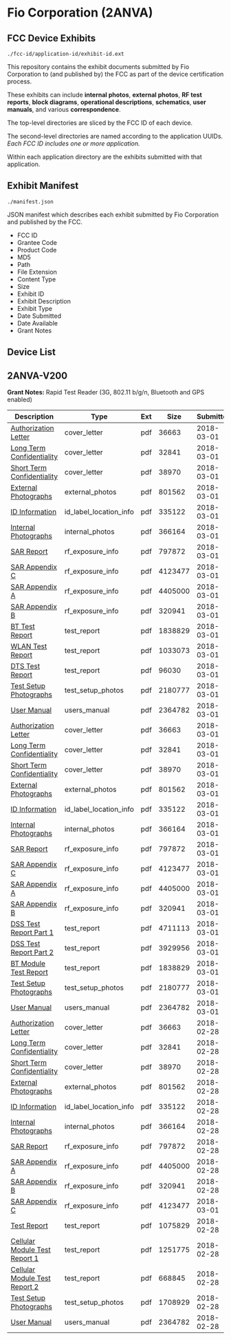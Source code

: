 # Fio Corporation (2ANVA)
## FCC Device Exhibits

```
./fcc-id/application-id/exhibit-id.ext
```

This repository contains the exhibit documents submitted by Fio Corporation to (and published by) the FCC as part of the device certification process.

These exhibits can include **internal photos**, **external photos**, **RF test reports**, **block diagrams**, **operational descriptions**, **schematics**, **user manuals**, and various **correspondence**.

The top-level directories are sliced by the FCC ID of each device.

The second-level directories are named according to the application UUIDs. *Each FCC ID includes one or more application.*

Within each application directory are the exhibits submitted with that application. 

## Exhibit Manifest

```
./manifest.json
```

JSON manifest which describes each exhibit submitted by Fio Corporation and published by the FCC.

- FCC ID
- Grantee Code
- Product Code
- MD5
- Path
- File Extension
- Content Type
- Size
- Exhibit ID
- Exhibit Description
- Exhibit Type
- Date Submitted
- Date Available
- Grant Notes

## Device List
## 2ANVA-V200
**Grant Notes:** Rapid Test Reader (3G, 802.11 b/g/n, Bluetooth and GPS enabled)

| Description | Type | Ext | Size | Submitted | Available |
| ----------- | ---- | --- | ---- | --------- | --------- |
| [Authorization Letter](2ANVA-V200/25af017ff26ddd6d58a40eed641d321d/3765197.pdf) | cover_letter | pdf | 36663 | 2018-03-01 | 2018-03-01 |
| [Long Term Confidentiality](2ANVA-V200/25af017ff26ddd6d58a40eed641d321d/3765198.pdf) | cover_letter | pdf | 32841 | 2018-03-01 | 2018-03-01 |
| [Short Term Confidentiality](2ANVA-V200/25af017ff26ddd6d58a40eed641d321d/3765199.pdf) | cover_letter | pdf | 38970 | 2018-03-01 | 2018-03-01 |
| [External Photographs](2ANVA-V200/25af017ff26ddd6d58a40eed641d321d/3765212.pdf) | external_photos | pdf | 801562 | 2018-03-01 | 2018-08-27 |
| [ID Information](2ANVA-V200/25af017ff26ddd6d58a40eed641d321d/3765216.pdf) | id_label_location_info | pdf | 335122 | 2018-03-01 | 2018-03-01 |
| [Internal Photographs](2ANVA-V200/25af017ff26ddd6d58a40eed641d321d/3765213.pdf) | internal_photos | pdf | 366164 | 2018-03-01 | 2018-08-27 |
| [SAR Report](2ANVA-V200/25af017ff26ddd6d58a40eed641d321d/3765217.pdf) | rf_exposure_info | pdf | 797872 | 2018-03-01 | 2018-03-01 |
| [SAR Appendix C](2ANVA-V200/25af017ff26ddd6d58a40eed641d321d/3765544.pdf) | rf_exposure_info | pdf | 4123477 | 2018-03-01 | 2018-03-01 |
| [SAR Appendix A](2ANVA-V200/25af017ff26ddd6d58a40eed641d321d/3765218.pdf) | rf_exposure_info | pdf | 4405000 | 2018-03-01 | 2018-03-01 |
| [SAR Appendix B](2ANVA-V200/25af017ff26ddd6d58a40eed641d321d/3765219.pdf) | rf_exposure_info | pdf | 320941 | 2018-03-01 | 2018-03-01 |
| [BT Test Report](2ANVA-V200/25af017ff26ddd6d58a40eed641d321d/3765675.pdf) | test_report | pdf | 1838829 | 2018-03-01 | 2018-03-01 |
| [WLAN Test Report](2ANVA-V200/25af017ff26ddd6d58a40eed641d321d/3766029.pdf) | test_report | pdf | 1033073 | 2018-03-01 | 2018-03-01 |
| [DTS Test Report](2ANVA-V200/25af017ff26ddd6d58a40eed641d321d/3766060.pdf) | test_report | pdf | 96030 | 2018-03-01 | 2018-03-01 |
| [Test Setup Photographs](2ANVA-V200/25af017ff26ddd6d58a40eed641d321d/3765656.pdf) | test_setup_photos | pdf | 2180777 | 2018-03-01 | 2018-08-27 |
| [User Manual](2ANVA-V200/25af017ff26ddd6d58a40eed641d321d/3765215.pdf) | users_manual | pdf | 2364782 | 2018-03-01 | 2018-08-27 |
| [Authorization Letter](2ANVA-V200/0c3dd13c7b998fd352f8e923539cacaa/3765197.pdf) | cover_letter | pdf | 36663 | 2018-03-01 | 2018-03-01 |
| [Long Term Confidentiality](2ANVA-V200/0c3dd13c7b998fd352f8e923539cacaa/3765198.pdf) | cover_letter | pdf | 32841 | 2018-03-01 | 2018-03-01 |
| [Short Term Confidentiality](2ANVA-V200/0c3dd13c7b998fd352f8e923539cacaa/3765199.pdf) | cover_letter | pdf | 38970 | 2018-03-01 | 2018-03-01 |
| [External Photographs](2ANVA-V200/0c3dd13c7b998fd352f8e923539cacaa/3765212.pdf) | external_photos | pdf | 801562 | 2018-03-01 | 2018-08-27 |
| [ID Information](2ANVA-V200/0c3dd13c7b998fd352f8e923539cacaa/3765216.pdf) | id_label_location_info | pdf | 335122 | 2018-03-01 | 2018-03-01 |
| [Internal Photographs](2ANVA-V200/0c3dd13c7b998fd352f8e923539cacaa/3765213.pdf) | internal_photos | pdf | 366164 | 2018-03-01 | 2018-08-27 |
| [SAR Report](2ANVA-V200/0c3dd13c7b998fd352f8e923539cacaa/3765217.pdf) | rf_exposure_info | pdf | 797872 | 2018-03-01 | 2018-03-01 |
| [SAR Appendix C](2ANVA-V200/0c3dd13c7b998fd352f8e923539cacaa/3765544.pdf) | rf_exposure_info | pdf | 4123477 | 2018-03-01 | 2018-03-01 |
| [SAR Appendix A](2ANVA-V200/0c3dd13c7b998fd352f8e923539cacaa/3765218.pdf) | rf_exposure_info | pdf | 4405000 | 2018-03-01 | 2018-03-01 |
| [SAR Appendix B](2ANVA-V200/0c3dd13c7b998fd352f8e923539cacaa/3765219.pdf) | rf_exposure_info | pdf | 320941 | 2018-03-01 | 2018-03-01 |
| [DSS Test Report Part 1](2ANVA-V200/0c3dd13c7b998fd352f8e923539cacaa/3765663.pdf) | test_report | pdf | 4711113 | 2018-03-01 | 2018-03-01 |
| [DSS Test Report Part 2](2ANVA-V200/0c3dd13c7b998fd352f8e923539cacaa/3765664.pdf) | test_report | pdf | 3929956 | 2018-03-01 | 2018-03-01 |
| [BT Module Test Report](2ANVA-V200/0c3dd13c7b998fd352f8e923539cacaa/3765675.pdf) | test_report | pdf | 1838829 | 2018-03-01 | 2018-03-01 |
| [Test Setup Photographs](2ANVA-V200/0c3dd13c7b998fd352f8e923539cacaa/3765656.pdf) | test_setup_photos | pdf | 2180777 | 2018-03-01 | 2018-08-27 |
| [User Manual](2ANVA-V200/0c3dd13c7b998fd352f8e923539cacaa/3765215.pdf) | users_manual | pdf | 2364782 | 2018-03-01 | 2018-08-27 |
| [Authorization Letter](2ANVA-V200/4be7a57dc258923edf35e175b8200282/3765197.pdf) | cover_letter | pdf | 36663 | 2018-02-28 | 2018-03-01 |
| [Long Term Confidentiality](2ANVA-V200/4be7a57dc258923edf35e175b8200282/3765198.pdf) | cover_letter | pdf | 32841 | 2018-02-28 | 2018-03-01 |
| [Short Term Confidentiality](2ANVA-V200/4be7a57dc258923edf35e175b8200282/3765199.pdf) | cover_letter | pdf | 38970 | 2018-02-28 | 2018-03-01 |
| [External Photographs](2ANVA-V200/4be7a57dc258923edf35e175b8200282/3765212.pdf) | external_photos | pdf | 801562 | 2018-02-28 | 2018-11-11 |
| [ID Information](2ANVA-V200/4be7a57dc258923edf35e175b8200282/3765216.pdf) | id_label_location_info | pdf | 335122 | 2018-02-28 | 2018-03-01 |
| [Internal Photographs](2ANVA-V200/4be7a57dc258923edf35e175b8200282/3765213.pdf) | internal_photos | pdf | 366164 | 2018-02-28 | 2018-11-11 |
| [SAR Report](2ANVA-V200/4be7a57dc258923edf35e175b8200282/3765217.pdf) | rf_exposure_info | pdf | 797872 | 2018-02-28 | 2018-03-01 |
| [SAR Appendix A](2ANVA-V200/4be7a57dc258923edf35e175b8200282/3765218.pdf) | rf_exposure_info | pdf | 4405000 | 2018-02-28 | 2018-03-01 |
| [SAR Appendix B](2ANVA-V200/4be7a57dc258923edf35e175b8200282/3765219.pdf) | rf_exposure_info | pdf | 320941 | 2018-02-28 | 2018-03-01 |
| [SAR Appendix C](2ANVA-V200/4be7a57dc258923edf35e175b8200282/3765544.pdf) | rf_exposure_info | pdf | 4123477 | 2018-03-01 | 2018-03-01 |
| [Test Report](2ANVA-V200/4be7a57dc258923edf35e175b8200282/3765220.pdf) | test_report | pdf | 1075829 | 2018-02-28 | 2018-03-01 |
| [Cellular Module Test Report 1](2ANVA-V200/4be7a57dc258923edf35e175b8200282/2170980.pdf) | test_report | pdf | 1251775 | 2018-02-28 | 2018-03-01 |
| [Cellular Module Test Report 2](2ANVA-V200/4be7a57dc258923edf35e175b8200282/2170981.pdf) | test_report | pdf | 668845 | 2018-02-28 | 2018-03-01 |
| [Test Setup Photographs](2ANVA-V200/4be7a57dc258923edf35e175b8200282/3765214.pdf) | test_setup_photos | pdf | 1708929 | 2018-02-28 | 2018-11-11 |
| [User Manual](2ANVA-V200/4be7a57dc258923edf35e175b8200282/3765215.pdf) | users_manual | pdf | 2364782 | 2018-02-28 | 2018-11-11 |
